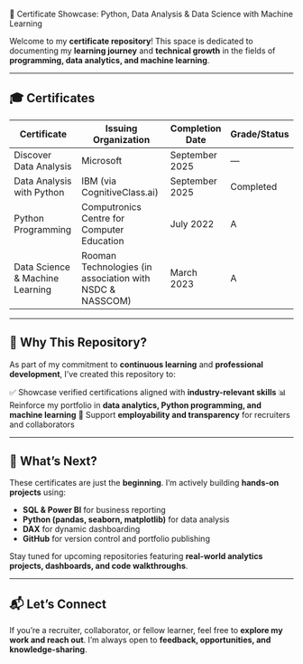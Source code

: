 

📄 Certificate Showcase: Python, Data Analysis & Data Science with Machine Learning

Welcome to my **certificate repository**!
This space is dedicated to documenting my **learning journey** and **technical growth** in the fields of **programming, data analytics, and machine learning**.

---

## 🎓 Certificates

| Certificate                     | Issuing Organization                                     | Completion Date | Grade/Status |
| ------------------------------- | -------------------------------------------------------- | --------------- | ------------ |
| Discover Data Analysis          | Microsoft                                                | September 2025  | —            |
| Data Analysis with Python       | IBM (via CognitiveClass.ai)                              | September 2025  | Completed    |
| Python Programming              | Computronics Centre for Computer Education               | July 2022       | A            |
| Data Science & Machine Learning | Rooman Technologies (in association with NSDC & NASSCOM) | March 2023      | A            |

---

## 🧠 Why This Repository?

As part of my commitment to **continuous learning** and **professional development**, I’ve created this repository to:

✅ Showcase verified certifications aligned with **industry-relevant skills**
📊 Reinforce my portfolio in **data analytics, Python programming, and machine learning**
💼 Support **employability and transparency** for recruiters and collaborators

---

## 🚀 What’s Next?

These certificates are just the **beginning**. I’m actively building **hands-on projects** using:

* **SQL & Power BI** for business reporting
* **Python (pandas, seaborn, matplotlib)** for data analysis
* **DAX** for dynamic dashboarding
* **GitHub** for version control and portfolio publishing

Stay tuned for upcoming repositories featuring **real-world analytics projects, dashboards, and code walkthroughs**.

---

## 📬 Let’s Connect

If you’re a recruiter, collaborator, or fellow learner, feel free to **explore my work and reach out**.
I’m always open to **feedback, opportunities, and knowledge-sharing**.

